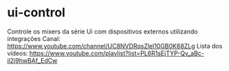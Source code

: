 # ui-control
Controle os mixers da série Ui com dispositivos externos utilizando integrações
Canal: https://www.youtube.com/channel/UC8NVDRqsZlel10GB0K68ZLg
Lista dos vídeos: https://www.youtube.com/playlist?list=PL6R1sEjTYP-Qv_aBc-il2j9hwBAf_EdCw
